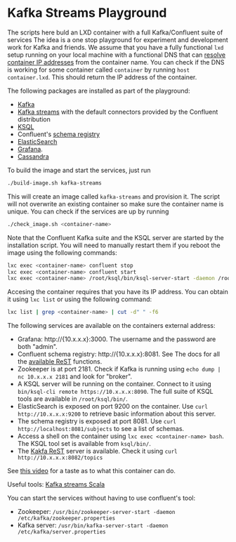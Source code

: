 # Kafka Streams Playground

The scripts here buld an LXD container with a full Kafka/Confluent suite of
services  The idea is a one stop playground for experiment and development work
for Kafka and friends. We assume that you have a fully functional `lxd` setup
running on your local machine with a functional DNS that can [resolve container
IP addresses](https://discuss.linuxcontainers.org/t/dns-for-lxc-containers/235)
from the container name. You can check if the DNS is working for some container
called `container` by running `host container.lxd`. This should return the
IP address of the container.

The following packages are installed as part of the playground:

* [Kafka](https://kafka.apache.org/)
* [Kafka streams](https://kafka.apache.org/documentation/streams/) with the default connectors provided by the Confluent distribution
* [KSQL](https://github.com/confluentinc/ksql)
* Confluent's [schema registry](https://github.com/confluentinc/schema-registry)
* [ElasticSearch](https://www.elastic.co/)
* [Grafana](https://grafana.com/).
* [Cassandra](http://cassandra.apache.org/)

To build the image and start the services, just run

```bash
./build-image.sh kafka-streams
```
This will create an image called `kafka-streams` and provision it. The script
will not overwrite an existing container so make sure the container name is
unique. You can check if the services are up by running

```bash
./check_image.sh <container-name>
```

Note that the Confluent Kafka suite and the KSQL server are started by the
installation script. You will need to manually restart them if you reboot the
image using the following commands:

```bash
lxc exec <container-name> confluent stop
lxc exec <container-name> confluent start
lxc exec <container-name> /root/ksql/bin/ksql-server-start -daemon /root/ksql.properties
```


Accesing the container requires that you have its IP address. You can obtain
it using `lxc list` or using the following command:

```bash
lxc list | grep <container-name> | cut -d" " -f6
```

The following services are available on the containers external address:

* Grafana: http://{10.x.x.x}:3000. The username and the password are both "admin".
* Confluent schema registry: http://{10.x.x.x}:8081. See The docs for all
the [available ReST](https://docs.confluent.io/current/schema-registry/docs/intro.html#quickstart) functions.
* Zookeeper is at port 2181. Check if Kafka is running using `echo dump | nc 10.x.x.x 2181` and look for "broker".
* A KSQL server will be running on the container. Connect to it using `bin/ksql-cli remote https://10.x.x.x:8090`. The full suite of KSQL tools are available in `/root/ksql/bin/`.
* ElasticSearch is exposed on port 9200 on the container. Use `curl http://10.x.x.x:9200` to retrieve basic information about this server.
* The schema registry is exposed at port 8081. Use `curl http://localhost:8081/subjects` to
 see a list of schemas.
* Access a shell on the container using `lxc exec <container-name> bash`. The
KSQL tool set is available from `ksql/bin/`.
* The [Kakfa ReST](https://github.com/confluentinc/kafka-rest) server is available.
Check it using `curl http://10.x.x.x:8082/topics`

See [this video](https://www.youtube.com/embed/A45uRzJiv7I) for a taste as to
what this container can do.

Useful tools: [Kafka streams Scala](https://github.com/lightbend/kafka-streams-scala)


You can start the services without having to use confluent's tool:

* Zookeeper: `/usr/bin/zookeeper-server-start -daemon /etc/kafka/zookeeper.properties`
* Kafka server: `/usr/bin/kafka-server-start -daemon /etc/kafka/server.properties`
